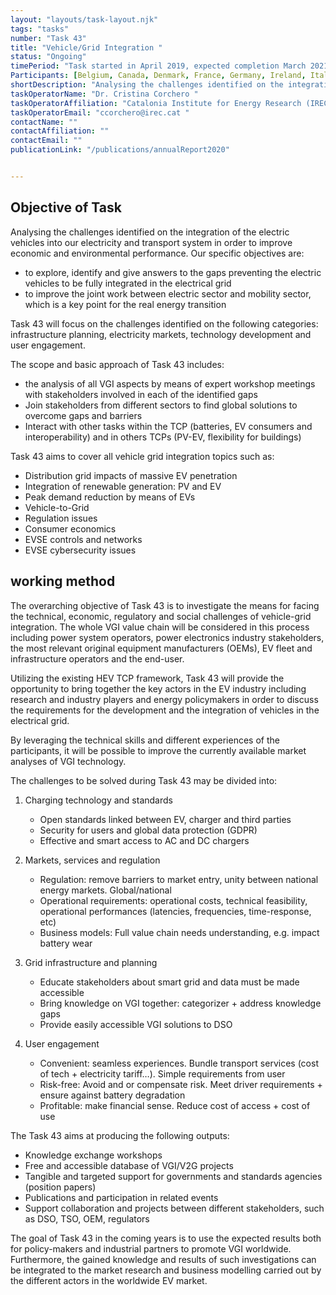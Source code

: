 ```yaml
---
layout: "layouts/task-layout.njk"
tags: "tasks"
number: "Task 43"
title: "Vehicle/Grid Integration "
status: "Ongoing"
timePeriod: "Task started in April 2019, expected completion March 2021 "
Participants: [Belgium, Canada, Denmark, France, Germany, Ireland, Italy, Korea, The Netherlands, Spain, Switzerland, UK, USA.]
shortDescription: "Analysing the challenges identified on the integration of the electric vehicles into our electricity and transport system in order to improve economic and environmental performance. "
taskOperatorName: "Dr. Cristina Corchero "
taskOperatorAffiliation: "Catalonia Institute for Energy Research (IREC) "
taskOperatorEmail: "ccorchero@irec.cat "
contactName: ""
contactAffiliation: ""
contactEmail: ""
publicationLink: "/publications/annualReport2020"


---
```


## Objective of Task
Analysing the challenges identified on the integration of the electric vehicles into our electricity and transport system in order to improve economic and environmental performance. Our specific objectives are: 

- to explore, identify and give answers to the gaps preventing the electric vehicles to be fully integrated in the electrical grid 
- to improve the joint work between electric sector and mobility sector, which is a key point for the real energy transition 

Task 43 will focus on the challenges identified on the following categories: infrastructure planning, electricity markets, technology development and user engagement. 

The scope and basic approach of Task 43 includes: 

- the analysis of all VGI aspects by means of expert workshop meetings with stakeholders involved in each of the identified gaps 
- Join stakeholders from different sectors to find global solutions to overcome gaps and barriers 
- Interact with other tasks within the TCP (batteries, EV consumers and interoperability) and in others TCPs (PV-EV, flexibility for buildings) 

Task 43 aims to cover all vehicle grid integration topics such as: 

- Distribution grid impacts of massive EV penetration 
- Integration of renewable generation: PV and EV 
- Peak demand reduction by means of EVs 
- Vehicle-to-Grid 
- Regulation issues 
- Consumer economics 
- EVSE controls and networks 
- EVSE cybersecurity issues 

## working method
The overarching objective of Task 43 is to investigate the means for facing the technical, economic, regulatory and social challenges of vehicle-grid integration. The whole VGI value chain will be considered in this process including power system operators, power electronics industry stakeholders, the most relevant original equipment manufacturers (OEMs), EV fleet and infrastructure operators and the end-user. 

Utilizing the existing HEV TCP framework, Task 43 will provide the opportunity to bring together the key actors in the EV industry including research and industry players and energy policymakers in order to discuss the requirements for the development and the integration of vehicles in the electrical grid. 

By leveraging the technical skills and different experiences of the participants, it will be possible to improve the currently available market analyses of VGI technology. 

 

The challenges to be solved during Task 43 may be divided into: 

1. Charging technology and standards 

    - Open standards linked between EV, charger and third parties 
    - Security for users and global data protection (GDPR) 
    - Effective and smart access to AC and DC chargers 

2. Markets, services and regulation 
    - Regulation: remove barriers to market entry, unity between national energy markets. Global/national 
    - Operational requirements: operational costs, technical feasibility, operational performances (latencies, frequencies, time-response, etc) 
    - Business models: Full value chain needs understanding, e.g. impact battery wear 

3. Grid infrastructure and planning 

    - Educate stakeholders about smart grid and data must be made accessible 
    - Bring knowledge on VGI together: categorizer + address knowledge gaps 
    - Provide easily accessible VGI solutions to DSO 
 
4. User engagement 

    - Convenient: seamless experiences. Bundle transport services (cost of tech + electricity tariff…). Simple requirements from user 
    - Risk-free: Avoid and or compensate risk. Meet driver requirements + ensure against battery degradation 
    - Profitable: make financial sense. Reduce cost of access + cost of use 

The Task 43 aims at producing the following outputs: 

- Knowledge exchange workshops
- Free and accessible database of VGI/V2G projects
- Tangible and targeted support for governments and standards agencies (position papers) 
- Publications and participation in related events 
- Support collaboration and projects between different stakeholders, such as DSO, TSO, OEM, regulators 

The goal of Task 43 in the coming years is to use the expected results both for policy-makers and industrial partners to promote VGI worldwide. Furthermore, the gained knowledge and results of such investigations can be integrated to the market research and business modelling carried out by the different actors in the worldwide EV market.  